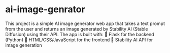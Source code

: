 # ai-image-genrator
This project is a simple AI image generator web app that takes a text prompt from the user and returns an image generated by Stability AI (Stable Diffusion) using their API. The app is built with:  🧠 Flask for the backend (Python)  🎨 HTML/CSS/JavaScript for the frontend  🌈 Stability AI API for image generation
